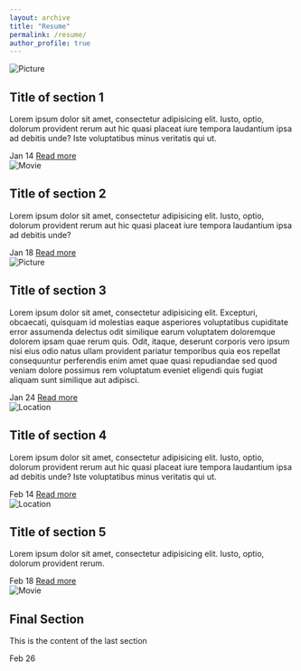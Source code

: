 ```yaml
---
layout: archive
title: "Resume"
permalink: /resume/
author_profile: true
---
```


<html>
 <head>
  <meta name="viewport" content="width=device-width, initial-scale=1">
  <script>document.getElementsByTagName("html")[0].className += " js";</script>
  <link rel="stylesheet" type="text/css" href="assets/css/resume_css.css">
 </head>
<body>
	<section class="cd-timeline js-cd-timeline">
		<div class="container container--lg cd-timeline__container">
			<div class="cd-timeline__block">
				<div class="cd-timeline__img cd-timeline__img--picture">
					<img src="assets/img/cd-icon-picture.svg" alt="Picture">
				</div> <!-- cd-timeline__img -->
				<div class="cd-timeline__content text-component">
					<h2>Title of section 1</h2>
					<p class="text--subtle">Lorem ipsum dolor sit amet, consectetur adipisicing elit. Iusto, optio, dolorum provident rerum aut hic quasi placeat iure tempora laudantium ipsa ad debitis unde? Iste voluptatibus minus veritatis qui ut.</p>
	  <div class="flex flex--space-between flex--center-y">
	    <span class="cd-timeline__date">Jan 14</span>
	    <a href="#0" class="btn btn--subtle">Read more</a>
	  </div>
				</div> <!-- cd-timeline__content -->
			</div> <!-- cd-timeline__block -->
			<div class="cd-timeline__block">
				<div class="cd-timeline__img cd-timeline__img--movie">
					<img src="assets/img/cd-icon-movie.svg" alt="Movie">
				</div> <!-- cd-timeline__img -->
				<div class="cd-timeline__content text-component">
					<h2>Title of section 2</h2>
					<p class="text--subtle">Lorem ipsum dolor sit amet, consectetur adipisicing elit. Iusto, optio, dolorum provident rerum aut hic quasi placeat iure tempora laudantium ipsa ad debitis unde?</p>
	  <div class="flex flex--space-between flex--center-y">
	    <span class="cd-timeline__date">Jan 18</span>
	    <a href="#0" class="btn btn--subtle">Read more</a>
	  </div>
				</div> <!-- cd-timeline__content -->
			</div> <!-- cd-timeline__block -->
			<div class="cd-timeline__block">
				<div class="cd-timeline__img cd-timeline__img--picture">
					<img src="assets/img/cd-icon-picture.svg" alt="Picture">
				</div> <!-- cd-timeline__img -->
				<div class="cd-timeline__content text-component">
					<h2>Title of section 3</h2>
					<p class="text--subtle">Lorem ipsum dolor sit amet, consectetur adipisicing elit. Excepturi, obcaecati, quisquam id molestias eaque asperiores voluptatibus cupiditate error assumenda delectus odit similique earum voluptatem doloremque dolorem ipsam quae rerum quis. Odit, itaque, deserunt corporis vero ipsum nisi eius odio natus ullam provident pariatur temporibus quia eos repellat consequuntur perferendis enim amet quae quasi repudiandae sed quod veniam dolore possimus rem voluptatum eveniet eligendi quis fugiat aliquam sunt similique aut adipisci.</p>
	  <div class="flex flex--space-between flex--center-y">
	    <span class="cd-timeline__date">Jan 24</span>
	    <a href="#0" class="btn btn--subtle">Read more</a>
	  </div>
				</div> <!-- cd-timeline__content -->
			</div> <!-- cd-timeline__block -->
			<div class="cd-timeline__block">
				<div class="cd-timeline__img cd-timeline__img--location">
					<img src="assets/img/cd-icon-location.svg" alt="Location">
				</div> <!-- cd-timeline__img -->
				<div class="cd-timeline__content text-component">
					<h2>Title of section 4</h2>
					<p class="text--subtle">Lorem ipsum dolor sit amet, consectetur adipisicing elit. Iusto, optio, dolorum provident rerum aut hic quasi placeat iure tempora laudantium ipsa ad debitis unde? Iste voluptatibus minus veritatis qui ut.</p>
					<div class="flex flex--space-between flex--center-y">
	    <span class="cd-timeline__date">Feb 14</span>
	    <a href="#0" class="btn btn--subtle">Read more</a>
	  </div>
				</div> <!-- cd-timeline__content -->
			</div> <!-- cd-timeline__block -->
			<div class="cd-timeline__block">
				<div class="cd-timeline__img cd-timeline__img--location">
					<img src="assets/img/cd-icon-location.svg" alt="Location">
				</div> <!-- cd-timeline__img -->
				<div class="cd-timeline__content text-component">
					<h2>Title of section 5</h2>
					<p class="text--subtle">Lorem ipsum dolor sit amet, consectetur adipisicing elit. Iusto, optio, dolorum provident rerum.</p>
	  <div class="flex flex--space-between flex--center-y">
	    <span class="cd-timeline__date">Feb 18</span>
	    <a href="#0" class="btn btn--subtle">Read more</a>
	  </div>
				</div> <!-- cd-timeline__content -->
			</div> <!-- cd-timeline__block -->
			<div class="cd-timeline__block">
				<div class="cd-timeline__img cd-timeline__img--movie">
					<img src="assets/img/cd-icon-movie.svg" alt="Movie">
				</div> <!-- cd-timeline__img -->
				<div class="cd-timeline__content text-component">
					<h2>Final Section</h2>
					<p class="text--subtle">This is the content of the last section</p>
					<div class="flex flex--space-between flex--center-y">
	    <span class="cd-timeline__date">Feb 26</span>
	  </div>
				</div> <!-- cd-timeline__content -->
			</div> <!-- cd-timeline__block -->
		</div>
	</section> <!-- cd-timeline -->
  <script src="assets/js/main.js"></script>
</body>
</html>


   
